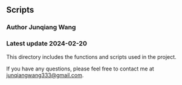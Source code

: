 ## Scripts

### Author Junqiang Wang

### Latest update 2024-02-20

This directory includes the functions and scripts used in the project.

If you have any questions, please feel free to contact me at junqiangwang333@gmail.com.
